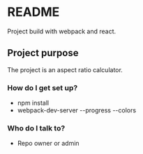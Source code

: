 # README #

Project build with webpack and react. 

## Project purpose

The project is an aspect ratio calculator. 

### How do I get set up? ###

* npm install
* webpack-dev-server --progress --colors

### Who do I talk to? ###

* Repo owner or admin